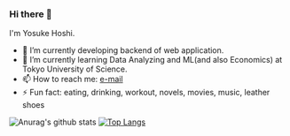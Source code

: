 ### Hi there 👋
I'm Yosuke Hoshi.
<!--
**YosukeHoshi/YosukeHoshi** is a ✨ _special_ ✨ repository because its `README.md` (this file) appears on your GitHub profile.
-->

- 🔭 I’m currently developing backend of web application.
- 🌱 I’m currently learning Data Analyzing and ML(and also Economics) at Tokyo University of Science.
- 📫 How to reach me: [e-mail](yosuke.star.520@gmail.com)
- ⚡ Fun fact: eating, drinking, workout, novels, movies, music, 
leather shoes


![Anurag's github stats](https://github-readme-stats.vercel.app/api?username=YosukeHoshi&count_private=true)
[![Top Langs](https://github-readme-stats.vercel.app/api/top-langs/?username=YosukeHoshi&langs_count=5)](https://github.com/anuraghazra/github-readme-stats)
